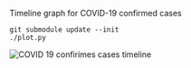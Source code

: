 Timeline graph for COVID-19 confirmed cases

```
git submodule update --init
./plot.py
````

![COVID 19 confirimes cases timeline](covid19-countries-confirmed.png)
